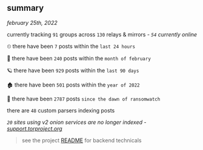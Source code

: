 
## summary
_february 25th, 2022_

currently tracking `91` groups across `130` relays & mirrors - _`54` currently online_

⏲ there have been `7` posts within the `last 24 hours`

🦈 there have been `240` posts within the `month of february`

🪐 there have been `929` posts within the `last 90 days`

🏚 there have been `501` posts within the `year of 2022`

🦕 there have been `2787` posts `since the dawn of ransomwatch`

there are `48` custom parsers indexing posts

_`20` sites using v2 onion services are no longer indexed - [support.torproject.org](https://support.torproject.org/onionservices/v2-deprecation/)_

> see the project [README](https://github.com/thetanz/ransomwatch#ransomwatch--) for backend technicals
